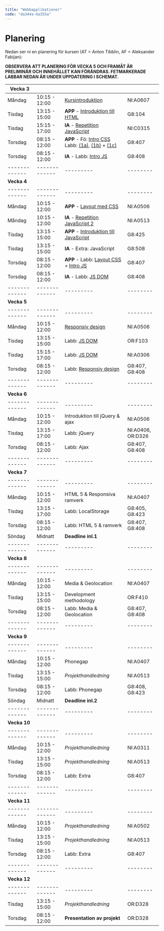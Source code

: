 ```yaml
---
title: "Webbapplikationer"
code: "da344a-da355a"
---
```


# Planering

Nedan ser ni en planering för kursen (AT = Anton Tibblin, AF = Aleksander Fabijan):

**OBSERVERA ATT PLANERING FÖR VECKA 5 OCH FRAMÅT ÄR PRELIMINÄR OCH INNEHÅLLET KAN FÖRÄNDRAS. FETMARKERADE LABBAR NEDAN ÄR UNDER UPPDATERING I SCHEMAT.**

| Vecka 3 | | | |
| ------------- |-------------| ---------| -------- |
| Måndag | 10:15 - 12:00 | [Kursintroduktion](lectures/le1.html) | NI:A0607 | AT
| Tisdag | 13:15 - 15:00 | **APP** - [Introduktion till HTML](lectures/le2.html) | G8:104 | AT
| Tisdag | 15:15 - 17:00 | **IA** - [Repetition JavaScript](lectures/le3.html) | NI:C0315 | AF
| Torsdag| 08:15 - 12:00 | **APP** - Fö: [Intro CSS](lectures/le4.html) Labb: [(1a)](exercises/ex1.html), [(1b)](exercises/ex2.html) + [(1c)](exercises/ex3.html) | G8:407 | AT
| Torsdag| 08:15 - 12:00 | **IA** - Labb: [Intro JS](exercises/ex5.html) | G8:408 | AF
| ------------- |-------------| ---------| -------- |
| **Vecka 4** | | | |
| ------------- |-------------| ---------| -------- |
| Måndag | 10:15 - 12:00 | **APP** - [Layout med CSS](lectures/le5.html) | NI:A0506 | AT
| Måndag | 10:15 - 12:00 | **IA** - [Repetition JavaScript 2](lectures/le6.html) | NI:A0513 | AF
| Tisdag | 13:15 - 15:00 | **APP** - [Introduktion till JavaScript](lectures/le7.html)| G8:425 | AT
| Tisdag | 13:15 - 15:00 | **IA** - Extra: JavaScript | G8:508 | AF
| Torsdag| 08:15 - 12:00 | **APP** - Labb: [Layout CSS](exercises/ex4.html) + [Intro JS](exercises/ex5.html) | G8:407 | AT
| Torsdag| 08:15 - 12:00 | **IA** - Labb: [JS DOM](exercises/ex6.html)| G8:408 | AF
| ------------- |-------------| ---------| -------- |
| **Vecka 5** | | | |
| ------------- |-------------| ---------| -------- |
| Måndag | 10:15 - 12:00 | [Responsiv design ](lectures/le8.html)| NI:A0506 | AT
| Tisdag | 13:15 - 15:00 | Labb: [JS DOM](exercises/ex6.html)  | OR:F103 | AT
| Tisdag | 15:15 - 17:00 | Labb: [JS DOM](exercises/ex6.html)  | NI:A0306 | AT
| Torsdag| 08:15 - 12:00 | Labb: [Responsiv design](exercises/ex7.html) | G8:407, G8:408 | AT
| ------------- |-------------| ---------| -------- |
| **Vecka 6** | | | |
| ------------- |-------------| ---------| -------- |
| Måndag | 10:15 - 12:00 | Introduktion till jQuery & ajax | NI:A0506 | AT
| Tisdag | 13:15 - 17:00 | Labb: jQuery | NI:A0406, OR:D326 | AT, AF
| Torsdag| 08:15 - 12:00 | Labb: Ajax | G8:407, G8:408 | AT, AF
| ------------- |-------------| ---------| -------- |
| **Vecka 7** | | | |
| ------------- |-------------| ---------| -------- |
| Måndag | 10:15 - 12:00 | HTML 5 & Responsiva ramverk | NI:A0407 | AT
| Tisdag | 13:15 - 17:00 | Labb: LocalStorage | G8:405, G8:423 | AT, AF
| Torsdag| 08:15 - 12:00 | Labb: HTML 5 & ramverk | G8:407, G8:408 | AT, AF
| Söndag | Midnatt | **Deadline inl.1** | | |
| ------------- |-------------| ---------| -------- |
| **Vecka 8** | | | |
| ------------- |-------------| ---------| -------- |
| Måndag | 10:15 - 12:00 | Media & Geolocation | NI:A0407 | AT
| Tisdag | 13:15 - 15:00 | Development methodology | OR:F410 | AF
| Torsdag| 08:15 - 12:00 | Labb: Media & Geolocation | G8:407, G8:408 | AT, AF
| ------------- |-------------| ---------| -------- |
| **Vecka 9** | | | |
| ------------- |-------------| ---------| -------- |
| Måndag | 10:15 - 12:00 | Phonegap | NI:A0407 | AT
| Tisdag | 13:15 - 15:00 | *Projekthandledning* | NI:A0513 | AT, AF
| Torsdag| 08:15 - 12:00 | Labb: Phonegap | G8:408, G8:423 | AT
| Söndag | Midnatt | **Deadline inl.2** | | |
| ------------- |-------------| ---------| -------- |
| **Vecka 10** | | | |
| ------------- |-------------| ---------| -------- |
| Måndag | 10:15 - 12:00 | *Projekthandledning* | NI:A0311 | AT, AF
| Tisdag | 13:15 - 15:00 | *Projekthandledning* | NI:A0513 | AT, AF
| Torsdag| 08:15 - 12:00 | Labb: Extra | G8:407 | AT
| ------------- |-------------| ---------| -------- |
| **Vecka 11** | | | |
| ------------- |-------------| ---------| -------- |
| Måndag | 10:15 - 12:00 | *Projekthandledning* | NI:A0502 | AT, AF
| Tisdag | 13:15 - 15:00 | *Projekthandledning* | NI:A0513 | AT, AF
| Torsdag| 08:15 - 12:00 | Labb: Extra | G8:407 | AT
| ------------- |-------------| ---------| -------- |
| **Vecka 12** | | | |
| ------------- |-------------| ---------| -------- |
| Tisdag | 13:15 - 15:00 | *Projekthandledning* | OR:D328 | AT, AF
| Torsdag| 08:15 - 12:00 | **Presentation av projekt** | OR:D328 | AT
